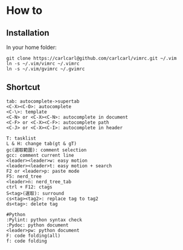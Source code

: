 # How to #

## Installation ##
In your home folder:

	git clone https://carlcarl@github.com/carlcarl/vimrc.git ~/.vim
	ln -s ~/.vim/vimrc ~/.vimrc
	ln -s ~/.vim/gvimrc ~/.gvimrc

## Shortcut ##

	tab: autocomplete->supertab
	<C-X><C-O>: autocomplete
	<C-\>: template
	<C-N> or <C-X><C-N>: autocomplete in document
	<C-F> or <C-X><C-F>: autocomplete path
	<C-J> or <C-X><C-I>: autocomplete in header

	T: tasklist
	L & H: change tab(gt & gT)
	gc(選取範圍): comment selection
	gcc: comment current line
	<leader><leader>w: easy motion
	<leader><leader>t: easy motion + search
	F2 or <leader>p: paste mode
	F5: nerd_tree
	<leader>n: nerd_tree_tab
	ctrl + F12: ctags
	S<tag>(選取): surround
	cs<tag><tag2>: replace tag to tag2
	ds<tag>: delete tag

	#Python
	:Pylint: python syntax check
	:Pydoc: python document
	<leader>pw: python document
	F: code folding(all)
	f: code folding

